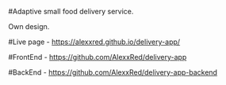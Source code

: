 #Adaptive small food delivery service.

Own design.

#Live page - https://alexxred.github.io/delivery-app/

#FrontEnd - https://github.com/AlexxRed/delivery-app

#BackEnd - https://github.com/AlexxRed/delivery-app-backend
